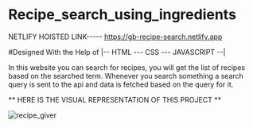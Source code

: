 # Recipe_search_using_ingredients

NETLIFY HOISTED LINK----- https://gb-recipe-search.netlify.app

#Designed With the Help of |-- HTML --- CSS --- JAVASCRIPT --| 

In this website you can search for recipes, you will get the list of recipes based on the searched term. Whenever you search something a search query is sent to the api and data is fetched based on the query for it.

** HERE IS THE VISUAL REPRESENTATION OF THIS PROJECT **

![recipe_giver](https://user-images.githubusercontent.com/78648366/216824697-4f321d06-3194-409c-bdbc-8cdee63f173b.gif)
  
